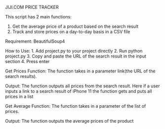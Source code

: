 JIJI.COM PRICE TRACKER

This script has 2 main functions: 
1. Get the average price of a product based on the search result
2. Track and store prices on a day-to-day basis in a CSV file

Requirement:
BeautifulSoup4

How to Use: 1. Add project.py to your project directly 
2. Run python project.py 
3. Copy and paste the URL of the search result in the input section 4. Press enter

Get Prices Function:
The function takes in a parameter link(the URL of the search results).

Output:
The function outputs all prices from the search result. Here if a user inputs a link to a search result of iPhone 11 the function gets and puts all prices in a list

Get Average Function:
The function takes in a parameter of the list of prices.

Output:
The function outputs the average prices of the product
